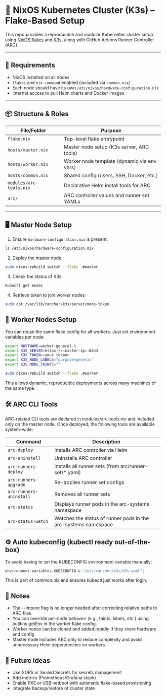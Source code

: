 # 🚀 NixOS Kubernetes Cluster (K3s) – Flake-Based Setup

This repo provides a reproducible and modular Kubernetes cluster setup using [NixOS flakes](https://nixos.wiki/wiki/Flakes) and [K3s](https://k3s.io/), along with GitHub Actions Runner Controller (ARC).

---

## 🔧 Requirements

- NixOS installed on all nodes
- `flakes` and `nix-command` enabled (included via `common.nix`)
- Each node should have its own `/etc/nixos/hardware-configuration.nix`
- Internet access to pull Helm charts and Docker images

---

## 📦 Structure & Roles

| File/Folder              | Purpose |
|--------------------------|---------|
| `flake.nix`              | Top-level flake entrypoint |
| `hosts/master.nix`       | Master node setup (K3s server, ARC tools) |
| `hosts/worker.nix`       | Worker node template (dynamic via env vars) |
| `hosts/common.nix`       | Shared config (users, SSH, Docker, etc.) |
| `modules/arc-tools.nix`  | Declarative Helm install tools for ARC |
| `arc/`                   | ARC controller values and runner set YAMLs |

---

## 🖥️ Master Node Setup

1. Ensure `hardware-configuration.nix` is present:

```bash
ls /etc/nixos/hardware-configuration.nix
```

2. Deploy the master node:

```bash
sudo nixos-rebuild switch --flake .#master
```

3. Check the status of K3s:

```bash
kubectl get nodes
```

4. Retrieve token to join worker nodes:

```bash
sudo cat /var/lib/rancher/k3s/server/node-token
```

## 👷 Worker Nodes Setup

You can reuse the same flake config for all workers. Just set environment variables per node:

```bash
export HOSTNAME=worker-general-1
export K3S_SERVER=https://<master-ip>:6443
export K3S_TOKEN=<your-token>
export K3S_NODE_LABELS="purpose=general"
export K3S_NODE_TAINTS=""

sudo nixos-rebuild switch --flake .#worker
```

This allows dynamic, reproducible deployments across many machines of the same type.

## 🛠️ ARC CLI Tools

ARC-related CLI tools are declared in modules/arc-tools.nix and included only on the master node. Once deployed, the following tools are available system-wide:


| Command | Description |
|---------------------------|-----------------------------------|
| `arc-deploy`              | Installs ARC controller via Helm  |
| `arc-uninstall`           | Uninstalls ARC controller         |
| `arc-runners-deploy`      | Installs all runner sets (from arc/runner-set/*.yaml) |
| `arc-runners-upgrade`     | Re-applies runner set configs     |
| `arc-runners-uninstall`   | Removes all runner sets           |
| `arc-status`              | Displays runner pods in the arc-systems namespace       |
| `arc-status-watch`        | Watches the status of runner pods in the arc-systems namespace |


## ⚙️ Auto kubeconfig (kubectl ready out-of-the-box)

To avoid having to set the KUBECONFIG environment variable manually:

```nix
environment.variables.KUBECONFIG = "/etc/rancher/k3s/k3s.yaml";
```
This is part of common.nix and ensures kubectl just works after login.

## 📝 Notes
- The --impure flag is no longer needed after correcting relative paths to ARC files.
- You can override per-node behavior (e.g., taints, labels, etc.) using builtins.getEnv in the worker flake config.
- Worker nodes can be cloned and added rapidly if they share hardware and config.
- Master node includes ARC only to reduce complexity and avoid unnecessary Helm dependencies on workers.

## 📍 Future Ideas
- Use SOPS or Sealed Secrets for secrets management
- Add metrics (Prometheus/Grafana stack)
- Enable PXE or USB netboot with automatic flake-based provisioning
- Integrate backup/restore of cluster state

